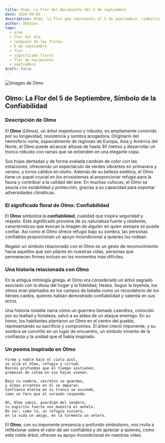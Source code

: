 ```yaml
---
title: Olmo, La Flor del Nacimiento del 5 de septiembre
date: 2024-09-05
description: Olmo, la flor que representa el 5 de septiembre, simboliza Confiabilidad. Descubre su fascinante historia, significado en el lenguaje de las flores y una poesía que celebra su belleza.
author: 365días
tags:
  - olmo
  - flor del día
  - lenguaje de las flores
  - 5 de septiembre
  - flor
  - significado floral
  - flor de nacimiento
  - septiembre
draft: false
---
```


![Imagen de Olmo](https://cdn.pixabay.com/photo/2013/06/26/21/14/leaves-141613_1280.jpg#center)


## Olmo: La Flor del 5 de Septiembre, Símbolo de la Confiabilidad

### Descripción de Olmo

El **Olmo** (_Ulmus_), un árbol majestuoso y robusto, es ampliamente conocido por su longevidad, resistencia y sombra acogedora. Originario del hemisferio norte, especialmente de regiones de Europa, Asia y América del Norte, el Olmo puede alcanzar alturas de hasta 30 metros y desarrollar un tronco robusto con ramas que se extienden en una elegante copa.

Sus hojas dentadas y de forma ovalada cambian de color con las estaciones, ofreciendo un espectáculo de verdes vibrantes en primavera y verano, y tonos cálidos en otoño. Además de su belleza estética, el Olmo tiene un papel crucial en los ecosistemas al proporcionar refugio para la fauna y contribuir a la calidad del aire. En muchas culturas, el Olmo se asocia con estabilidad y protección, gracias a su capacidad para soportar adversidades climáticas.

### El significado floral de Olmo: Confiabilidad

El **Olmo** simboliza la **confiabilidad**, cualidad que inspira seguridad y respeto. Este significado proviene de su naturaleza fuerte y resiliente, características que evocan la imagen de alguien en quien siempre se puede confiar. Así como el Olmo ofrece refugio bajo su sombra, las personas confiables proporcionan un apoyo incondicional a quienes los rodean.

Regalar un símbolo relacionado con el Olmo es un gesto de reconocimiento hacia aquellos que son pilares en nuestras vidas, personas que permanecen firmes incluso en los momentos más difíciles.

### Una historia relacionada con Olmo

En la antigua mitología griega, el Olmo era considerado un árbol sagrado asociado con la diosa del hogar y la fidelidad, Hestia. Según la leyenda, los olmos eran plantados en los campos de batalla como un recordatorio de los héroes caídos, quienes habían demostrado confiabilidad y valentía en sus actos.

Una historia notable narra cómo un guerrero llamado Leandros, conocido por su lealtad y fortaleza, salvó a su aldea de un ataque enemigo. En su honor, los habitantes plantaron un Olmo en el centro del pueblo, representando su sacrificio y compromiso. El árbol creció imponente, y su sombra se convirtió en un lugar de encuentro, un símbolo viviente de la confianza y la unidad que él había inspirado.

### Un poema inspirado en Olmo

```
Firme y noble bajo el cielo azul,  
se alza el Olmo, refugio y virtud.  
Raíces profundas que el tiempo sostienen,  
promesas de calma en sus hojas vienen.

Bajo su sombra, secretos se guardan,  
y almas errantes en él se amparan.  
Confianza eterna en su tronco se esconde,  
como un faro que el corazón responde.

Oh, Olmo sabio, guardián del sendero,  
tu espíritu fuerte nos muestra el anhelo.  
De ser, como tú, un refugio sincero,  
en la vida un amigo, en la tormenta un velero.
```

El **Olmo**, con su imponente presencia y profundo simbolismo, nos invita a reflexionar sobre el valor de ser confiables y de apreciar a quienes, como este noble árbol, ofrecen su apoyo incondicional en nuestras vidas.

